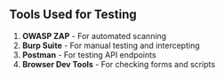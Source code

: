 ## Tools Used for Testing

1. **OWASP ZAP** - For automated scanning
2. **Burp Suite** - For manual testing and intercepting
3. **Postman** - For testing API endpoints
4. **Browser Dev Tools** - For checking forms and scripts
